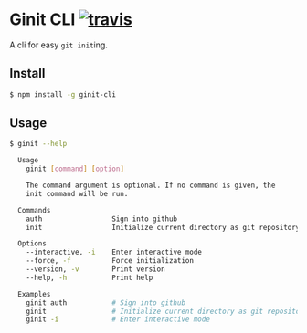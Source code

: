 # Ginit CLI [![travis][travis]][travis-url]

A cli for easy `git init`ing.

## Install

```bash
$ npm install -g ginit-cli
```

## Usage

```bash
$ ginit --help

  Usage
    ginit [command] [option]

    The command argument is optional. If no command is given, the
    init command will be run.

  Commands
    auth                 Sign into github
    init                 Initialize current directory as git repository

  Options
    --interactive, -i    Enter interactive mode
    --force, -f          Force initialization
    --version, -v        Print version
    --help, -h           Print help

  Examples
    ginit auth           # Sign into github
    ginit                # Initialize current directory as git repository
    ginit -i             # Enter interactive mode
```

[travis]: https://travis-ci.org/timdavish/ginit-cli.svg
[travis-url]: https://travis-ci.org/timdavish/ginit-cli
